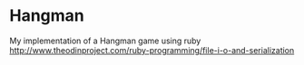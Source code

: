 # Hangman
My implementation of a Hangman game using ruby http://www.theodinproject.com/ruby-programming/file-i-o-and-serialization

